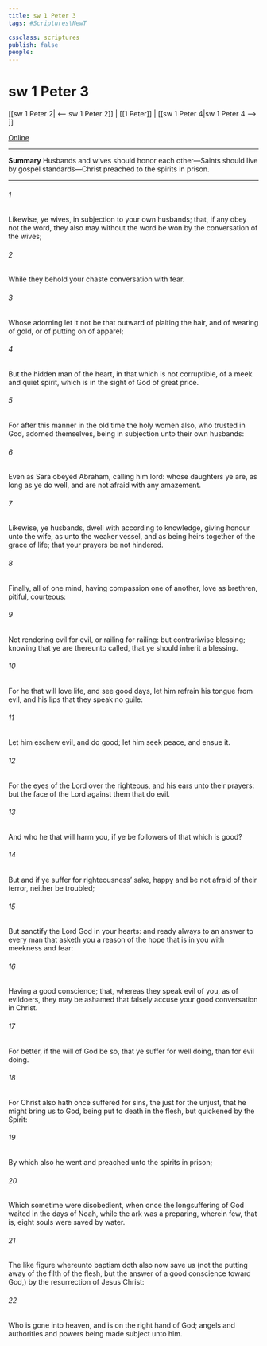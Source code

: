 ```yaml
---
title: sw 1 Peter 3
tags: #Scriptures\NewT

cssclass: scriptures
publish: false
people:
---
```


# sw 1 Peter 3
[[sw 1 Peter 2| <-- sw 1 Peter 2]] | [[1 Peter]] | [[sw 1 Peter 4|sw 1 Peter 4 --> ]]

[Online](https://churchofjesuschrist.org/study/scriptures/nt/1-pet/3?lang=eng)

---
__Summary__
Husbands and wives should honor each other—Saints should live by gospel standards—Christ preached to the spirits in prison.

---
###### 1 
Likewise, ye wives,  in subjection to your own husbands; that, if any obey not the word, they also may without the word be won by the conversation of the wives;

###### 2 
While they behold your chaste conversation  with fear.

###### 3 
Whose adorning let it not be that outward  of plaiting the hair, and of wearing of gold, or of putting on of apparel;

###### 4 
But  the hidden man of the heart, in that which is not corruptible,  of a meek and quiet spirit, which is in the sight of God of great price.

###### 5 
For after this manner in the old time the holy women also, who trusted in God, adorned themselves, being in subjection unto their own husbands:

###### 6 
Even as Sara obeyed Abraham, calling him lord: whose daughters ye are, as long as ye do well, and are not afraid with any amazement.

###### 7 
Likewise, ye husbands, dwell with  according to knowledge, giving honour unto the wife, as unto the weaker vessel, and as being heirs together of the grace of life; that your prayers be not hindered.

###### 8 
Finally,  all of one mind, having compassion one of another, love as brethren,  pitiful,  courteous:

###### 9 
Not rendering evil for evil, or railing for railing: but contrariwise blessing; knowing that ye are thereunto called, that ye should inherit a blessing.

###### 10 
For he that will love life, and see good days, let him refrain his tongue from evil, and his lips that they speak no guile:

###### 11 
Let him eschew evil, and do good; let him seek peace, and ensue it.

###### 12 
For the eyes of the Lord  over the righteous, and his ears  unto their prayers: but the face of the Lord  against them that do evil.

###### 13 
And who  he that will harm you, if ye be followers of that which is good?

###### 14 
But and if ye suffer for righteousness’ sake, happy  and be not afraid of their terror, neither be troubled;

###### 15 
But sanctify the Lord God in your hearts: and  ready always to  an answer to every man that asketh you a reason of the hope that is in you with meekness and fear:

###### 16 
Having a good conscience; that, whereas they speak evil of you, as of evildoers, they may be ashamed that falsely accuse your good conversation in Christ.

###### 17 
For  better, if the will of God be so, that ye suffer for well doing, than for evil doing.

###### 18 
For Christ also hath once suffered for sins, the just for the unjust, that he might bring us to God, being put to death in the flesh, but quickened by the Spirit:

###### 19 
By which also he went and preached unto the spirits in prison;

###### 20 
Which sometime were disobedient, when once the longsuffering of God waited in the days of Noah, while the ark was a preparing, wherein few, that is, eight souls were saved by water.

###### 21 
The like figure whereunto  baptism doth also now save us (not the putting away of the filth of the flesh, but the answer of a good conscience toward God,) by the resurrection of Jesus Christ:

###### 22 
Who is gone into heaven, and is on the right hand of God; angels and authorities and powers being made subject unto him.

